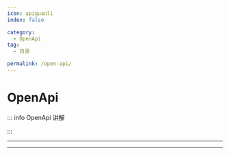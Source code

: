 ```yaml
---
icon: apiguanli
index: false

category:
  - OpenApi
tag:
  - 目录

permalink: /open-api/
---
```


# OpenApi

::: info OpenApi 讲解

:::

---

<Catalog base='/open-api/' />

---
